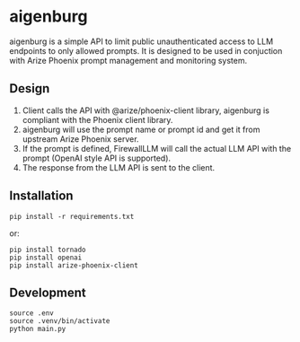 # aigenburg

aigenburg is a simple API to limit public unauthenticated access to LLM endpoints to only allowed prompts.
It is designed to be used in conjuction with Arize Phoenix prompt management and monitoring system.

## Design

1. Client calls the API with @arize/phoenix-client library, aigenburg is compliant with the Phoenix client library.
2. aigenburg will use the prompt name or prompt id and get it from upstream Arize Phoenix server.
3. If the prompt is defined, FirewallLLM will call the actual LLM API with the prompt (OpenAI style API is supported).
4. The response from the LLM API is sent to the client.


## Installation

```
pip install -r requirements.txt
```

or:
```
pip install tornado
pip install openai
pip install arize-phoenix-client
```

## Development

```
source .env
source .venv/bin/activate
python main.py
```
